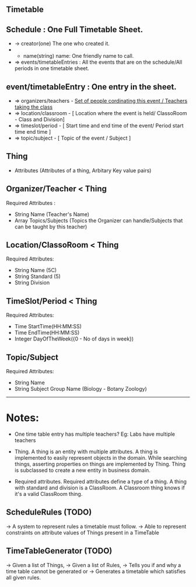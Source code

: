 ## Timetable

## Schedule : One Full Timetable Sheet.

* -> creator(one) The one who created it.
* -  name(string) name: One friendly name to call.
* => events/timetableEntries : All the events that are on the schedule/All periods in one timetable sheet.

## event/timetableEntry : One entry in the sheet.

*  => organizers/teachers - [ Set of people cordinating this event / Teachers taking the class ](##Teacher)
*  => location/classroom - [ Location where the event is held/ ClassoRoom - Class and Division]
*  => timeslot/period - [ Start time and end time of the event/ Period start time end time ]
*  => topic/subject - [ Topic of the event /  Subject ]


## Thing

* Attributes (Attributes of a thing, Arbitary Key value pairs)


## Organizer/Teacher < Thing
Required Attributes : 

 * String Name (Teacher's Name)
 * Array Topics/Subjects (Topics the Organizer can handle/Subjects that can be taught by this teacher)

## Location/ClassoRoom < Thing
Required Attributes:

  * String Name (5C)
  * String Standard (5)
  * String Division

## TimeSlot/Period < Thing
Required Attributes:

  * Time StartTime(HH:MM:SS)
  * Time EndTime(HH:MM:SS)
  * Integer DayOfTheWeek({0 - No of days in week})

## Topic/Subject
Required Attributes:

   * String Name
   * String Subject Group Name (Biology - Botany Zoology)


---

# Notes:

- One time table entry has multiple teachers?
Eg: Labs have multiple teachers

- Thing.
A thing is an entity with multiple attributes. A thing is implemented to easily represent objects in the domain.
While searching things, asserting properties on things are implemented by Thing. Thing is subclassed to create a new entity in business domain.

- Required attributes.
Required attributes define a type of a thing. A thing with standard and division is a ClassRoom. A Classroom thing knows if it's a valid ClassRoom thing.


## ScheduleRules (TODO)
-> A system to represent rules a timetable must follow.
-> Able to represent constraints on attribute values of Things present in a TimeTable 

## TimeTableGenerator (TODO)
-> Given a list of Things,
-> Given a list of Rules,
-> Tells you if and why a time table cannot be generated or
-> Generates a timetable which satisfies all given rules.

